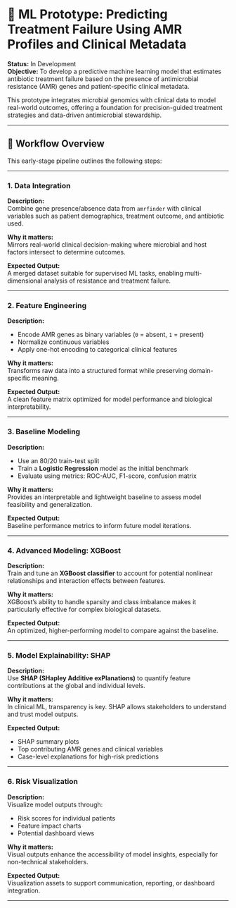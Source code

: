 # 🤖 ML Prototype: Predicting Treatment Failure Using AMR Profiles and Clinical Metadata

**Status:** In Development  
**Objective:** To develop a predictive machine learning model that estimates antibiotic treatment failure based on the presence of antimicrobial resistance (AMR) genes and patient-specific clinical metadata.

This prototype integrates microbial genomics with clinical data to model real-world outcomes, offering a foundation for precision-guided treatment strategies and data-driven antimicrobial stewardship.

---

## 🧪 Workflow Overview

This early-stage pipeline outlines the following steps:

---

### 1. Data Integration

**Description:**  
Combine gene presence/absence data from `amrfinder` with clinical variables such as patient demographics, treatment outcome, and antibiotic used.

**Why it matters:**  
Mirrors real-world clinical decision-making where microbial and host factors intersect to determine outcomes.

**Expected Output:**  
A merged dataset suitable for supervised ML tasks, enabling multi-dimensional analysis of resistance and treatment failure.

---

### 2. Feature Engineering

**Description:**  
- Encode AMR genes as binary variables (`0` = absent, `1` = present)  
- Normalize continuous variables  
- Apply one-hot encoding to categorical clinical features

**Why it matters:**  
Transforms raw data into a structured format while preserving domain-specific meaning.

**Expected Output:**  
A clean feature matrix optimized for model performance and biological interpretability.

---

### 3. Baseline Modeling

**Description:**  
- Use an 80/20 train-test split  
- Train a **Logistic Regression** model as the initial benchmark  
- Evaluate using metrics: ROC-AUC, F1-score, confusion matrix

**Why it matters:**  
Provides an interpretable and lightweight baseline to assess model feasibility and generalization.

**Expected Output:**  
Baseline performance metrics to inform future model iterations.

---

### 4. Advanced Modeling: XGBoost

**Description:**  
Train and tune an **XGBoost classifier** to account for potential nonlinear relationships and interaction effects between features.

**Why it matters:**  
XGBoost’s ability to handle sparsity and class imbalance makes it particularly effective for complex biological datasets.

**Expected Output:**  
An optimized, higher-performing model to compare against the baseline.

---

### 5. Model Explainability: SHAP

**Description:**  
Use **SHAP (SHapley Additive exPlanations)** to quantify feature contributions at the global and individual levels.

**Why it matters:**  
In clinical ML, transparency is key. SHAP allows stakeholders to understand and trust model outputs.

**Expected Output:**  
- SHAP summary plots  
- Top contributing AMR genes and clinical variables  
- Case-level explanations for high-risk predictions

---

### 6. Risk Visualization

**Description:**  
Visualize model outputs through:

- Risk scores for individual patients  
- Feature impact charts  
- Potential dashboard views

**Why it matters:**  
Visual outputs enhance the accessibility of model insights, especially for non-technical stakeholders.

**Expected Output:**  
Visualization assets to support communication, reporting, or dashboard integration.



---



